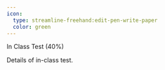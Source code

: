 ```yaml
---
icon:
  type: streamline-freehand:edit-pen-write-paper
  color: green
---
```



In Class Test (40%) 

Details of in-class test. 

